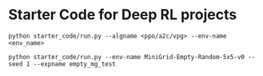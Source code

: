 # Starter Code for Deep RL projects

`python starter_code/run.py --algname <ppo/a2c/vpg> --env-name <env_name>`

`python starter_code/run.py --env-name MiniGrid-Empty-Random-5x5-v0 --seed 1 --expname empty_mg_test `

